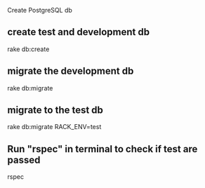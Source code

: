 Create PostgreSQL db

## create test and development db

rake db:create

## migrate the development db

rake db:migrate

## migrate to the test db

rake db:migrate RACK_ENV=test

## Run "rspec" in terminal to check if test are passed

rspec
